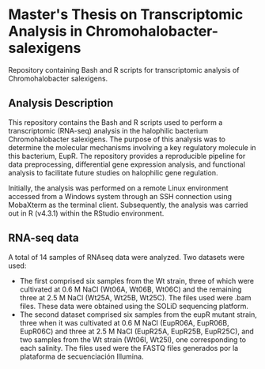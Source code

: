 # Master's Thesis on Transcriptomic Analysis in Chromohalobacter-salexigens
Repository containing Bash and R scripts for transcriptomic analysis of Chromohalobacter salexigens.

## Analysis Description
This repository contains the Bash and R scripts used to perform a transcriptomic (RNA-seq) analysis in the halophilic bacterium Chromohalobacter salexigens. The purpose of this analysis was to determine the molecular mechanisms involving a key regulatory molecule in this bacterium, EupR. The repository provides a reproducible pipeline for data preprocessing, differential gene expression analysis, and functional analysis to facilitate future studies on halophilic gene regulation.

Initially, the analysis was performed on a remote Linux environment accessed from a Windows system through an SSH connection using MobaXterm as the terminal client. Subsequently, the analysis was carried out in R (v4.3.1) within the RStudio environment.

## RNA-seq data

A total of 14 samples of RNAseq data were analyzed. Two datasets were used:
 - The first comprised six samples from the Wt strain, three of which were cultivated at 0.6 M NaCl (Wt06A, Wt06B, Wt06C) and the remaining three at 2.5 M NaCl (Wt25A, Wt25B, Wt25C). The files used were .bam files. These data were obtained using the SOLiD sequencing platform.
 - The second dataset comprised six samples from the eupR mutant strain, three when it was cultivated at 0.6 M NaCl (EupR06A, EupR06B, EupR06C) and three at 2.5 M NaCl (EupR25A, EupR25B, EupR25C), and two samples from the Wt strain (Wt06I, Wt25I), one corresponding to each salinity. The files used were the FASTQ files generados por la plataforma de secuenciación Illumina.

